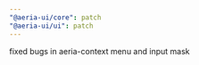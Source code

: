 ```yaml
---
"@aeria-ui/core": patch
"@aeria-ui/ui": patch
---
```


fixed bugs in aeria-context menu and input mask
